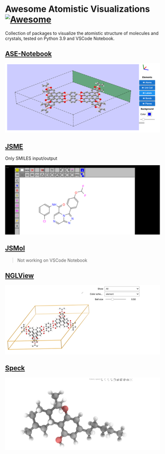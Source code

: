 # Awesome Atomistic Visualizations [![Awesome](https://cdn.rawgit.com/sindresorhus/awesome/d7305f38d29fed78fa85652e3a63e154dd8e8829/media/badge.svg)](https://github.com/sindresorhus/awesome)

Collection of packages to visualize the atomistic structure of molecules and crystals, tested on Python 3.9 and VSCode Notebook.

## [ASE-Notebook](https://github.com/danieleongari/awesome_atomistic_visualizations/blob/master/notebooks/ase_notebook.ipynb)

![screenshot](screenshots/ase_notebook.png)

## [JSME](https://github.com/danieleongari/awesome_atomistic_visualizations/blob/master/notebooks/jsme.ipynb)

Only SMILES input/output

![screenshot](screenshots/jsme.png)

## [JSMol](https://github.com/danieleongari/awesome_atomistic_visualizations/blob/master/notebooks/jsmol.ipynb)

> Not working on VSCode Notebook

## [NGLView](https://github.com/danieleongari/awesome_atomistic_visualizations/blob/master/notebooks/nglview.ipynb)

![screenshot](screenshots/nglview.png)

## [Speck](https://github.com/danieleongari/awesome_atomistic_visualizations/blob/master/notebooks/speck.ipynb)

![screenshot](screenshots/speck.png)
